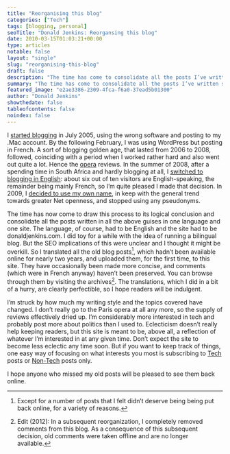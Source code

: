 ```yaml
---
title: "Reorganising this blog"
categories: ["Tech"]
tags: [blogging, personal]
seoTitle: "Donald Jenkins: Reorgansing this blog"
date: 2010-03-15T01:03:21+00:00
type: articles
notable: false
layout: "single"
slug: "reorganising-this-blog"
draft: false
description: "The time has come to consolidate all the posts I’ve written since 2005 in a variety of guises, in one language and one site."
summary: "The time has come to consolidate all the posts I’ve written since 2005 in a variety of guises, in one language and one site. The language, of course, had to be English and the site had to be donaldjenkins.com. I did toy for a while with the idea of running a bilingual blog. But the SEO implications of this were unclear and I thought it might be overkill. So I translated all the old blog posts, which hadn’t been available online for nearly two years, and uploaded them, for the first time, to this site. They have occasionally been made more concise, and comments (which were in French anyway) haven’t been preserved. You can browse through them by visiting the archives."
featured_image: "e2ae3386-2309-4fca-f6a0-37ead5b01300"
author: "Donald Jenkins"
showthedate: false
tableofcontents: false
noindex: false
---
```


I [started blogging](/why-ive-decided-to-keep-a-blog/) in July 2005, using the wrong software and posting to my .Mac account. By the following February, I was using WordPress but posting in French. A sort of blogging golden age, that lasted from 2006 to 2008, followed, coinciding with a period when I worked rather hard and also went out quite a lot. Hence the [opera](/tag/opera/) reviews. In the summer of 2008, after a spending time in South Africa and hardly blogging at all, I [switched to blogging in English](/back/): about six out of ten visitors are English-speaking, the remainder being mainly French, so I’m quite pleased I made that decision. In 2009, I [decided to use my own name](/why-i-have-finally-decided-to-blog-in-my-own-name/), in keep with the general trend towards greater Net openness, and stopped using any pseudonyms.

The time has now come to draw this process to its logical conclusion and consolidate all the posts written in all the above guises in one language and one site. The language, of course, had to be English and the site had to be donaldjenkins.com. I did toy for a while with the idea of running a bilingual blog. But the SEO implications of this were unclear and I thought it might be overkill. So I translated all the old blog posts[^1], which hadn’t been available online for nearly two years, and uploaded them, for the first time, to this site. They have occasionally been made more concise, and comments (which were in French anyway) haven’t been preserved. You can browse through them by visiting the archives[^2]. The translations, which I did in a bit of a hurry, are clearly perfectible, so I hope readers will be indulgent.

I’m struck by how much my writing style and the topics covered have changed. I don’t really go to the Paris opera at all any more, so the supply of reviews effectively dried up. I’m considerably more interested in tech and probably post more about politics than I used to. Eclecticism doesn’t really help keeping readers, but this site is meant to be, above all, a reflection of whatever I’m interested in at any given time. Don’t expect the site to become less eclectic any time soon. But if you want to keep track of things, one easy way of focusing on what interests you most is subscribing to [Tech](/tech/) posts or [Non-Tech](/sundry/) posts only.

I hope anyone who missed my old posts will be pleased to see them back online.

[^1]: Except for a number of posts that I felt didn’t deserve being being put back online, for a variety of reasons.
[^2]: Edit (2012): In a subsequent reorganization, I completely removed comments from this blog. As a consequence of this subsequent decision, old comments were taken offline and are no longer available.

</div>
